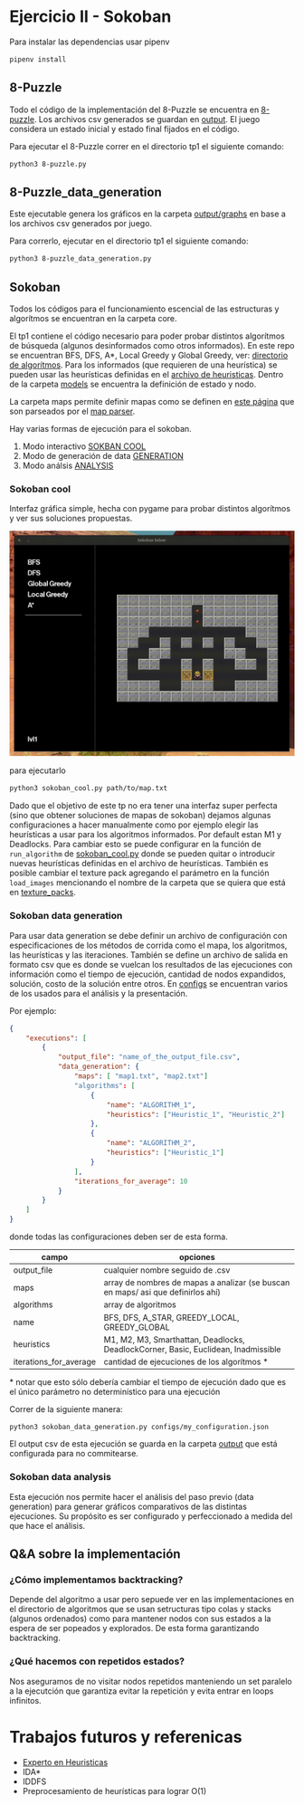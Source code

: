 # Ejercicio II - Sokoban

Para instalar las dependencias usar pipenv

```sh
pipenv install
```

## 8-Puzzle
Todo el código de la implementación del 8-Puzzle se encuentra en [8-puzzle](8-puzzle.py). Los archivos csv generados se guardan en [output](output/). El juego considera un estado inicial y estado final fijados en el código.

Para ejecutar el 8-Puzzle correr en el directorio tp1 el siguiente comando:

```sh
python3 8-puzzle.py
```

## 8-Puzzle_data_generation

Este ejecutable genera los gráficos en la carpeta [output/graphs](output/graphs) en base a los archivos csv generados por juego.

Para correrlo, ejecutar en el directorio tp1 el siguiente comando:
```sh
python3 8-puzzle_data_generation.py
```

## Sokoban

Todos los códigos para el funcionamiento escencial de las estructuras y algorítmos se encuentran en la carpeta core.

El tp1 contiene el código necesario para poder probar distintos algorítmos de búsqueda (algunos desinformados como otros informados). En este repo se encuentran BFS, DFS, A*, Local Greedy y Global Greedy, ver: [directorio de algorítmos](core/algorithms/). Para los informados (que requieren de una heurística) se pueden usar las heurísticas definidas en el [archivo de heuristicas](core/heuristics.py). Dentro de la carpeta [models](core/models/) se encuentra la definición de estado y nodo.


La carpeta maps permite definir mapas como se definen en [este página](http://www.game-sokoban.com/index.php?mode=level&lid=200) que son parseados por el [map parser](core/utils/map_parser.py).

Hay varias formas de ejecución para el sokoban.

1. Modo interactivo [SOKBAN COOL](sokoban_cool.py)
2. Modo de generación de data [GENERATION](sokoban_data_generation.py)
3. Modo análsis [ANALYSIS](sokoban_data_analysis.py)

### Sokoban cool

Interfaz gráfica simple, hecha con pygame para probar distintos algorítmos y ver sus soluciones propuestas.

![bfs 1 gif](resources/gifs/bfs_1.gif)

para ejecutarlo

```sh
python3 sokoban_cool.py path/to/map.txt
```

Dado que el objetivo de este tp no era tener una interfaz super perfecta (sino que obtener soluciones de mapas de sokoban) dejamos algunas configuraciones a hacer manualmente como por ejemplo elegir las heurísticas a usar para los algoritmos informados. Por default estan M1 y Deadlocks. Para cambiar esto se puede configurar en la función de `run_algorithm` de [sokoban_cool.py](sokoban_cool.py) donde se pueden quitar o introducir nuevas heurísticas definidas en el archivo de heurísticas. También es posible cambiar el texture pack agregando el parámetro en la función `load_images` mencionando el nombre de la carpeta que se quiera que está en [texture_packs](resources/texture_packs/).

### Sokoban data generation

Para usar data generation se debe definir un archivo de configuración con especificaciones de los métodos de corrida como el mapa, los algoritmos, las heurísticas y las iteraciones. También se define un archivo de salida en formato csv que es donde se vuelcan los resultados de las ejecuciones con información como el tiempo de ejecución, cantidad de nodos expandidos, solución, costo de la solución entre otros. En [configs](configs/) se encuentran varios de los usados para el análisis y la presentación.


Por ejemplo:
```json
{
    "executions": [
        {
            "output_file": "name_of_the_output_file.csv",
            "data_generation": {
                "maps": [ "map1.txt", "map2.txt"]
                "algorithms": [
                    {
                        "name": "ALGORITHM_1",
                        "heuristics": ["Heuristic_1", "Heuristic_2"]
                    },
                    {
                        "name": "ALGORITHM_2",
                        "heuristics": ["Heuristic_1"]
                    }
                ],
                "iterations_for_average": 10
            }
        }
    ]
}

```
donde todas las configuraciones deben ser de esta forma.

|campo | opciones|
|--|--|
| output_file| cualquier nombre seguido de .csv|
| maps | array de nombres de mapas a analizar (se buscan en maps/ asi que definirlos ahí)|
| algorithms | array de algoritmos |
| name | BFS, DFS, A_STAR, GREEDY_LOCAL, GREEDY_GLOBAL |
| heuristics | M1, M2, M3, Smarthattan, Deadlocks, DeadlockCorner, Basic, Euclidean, Inadmissible|
| iterations_for_average | cantidad de ejecuciones de los algorítmos \*|

\* notar que esto sólo debería cambiar el tiempo de ejecución dado que es el único parámetro no determinístico para una ejecución


Correr de la siguiente manera:

```sh
python3 sokoban_data_generation.py configs/my_configuration.json
```

El output csv de esta ejecución se guarda en la carpeta [output](output/) que está configurada para no commitearse.

### Sokoban data analysis

Esta ejecución nos permite hacer el análisis del paso previo (data generation) para generar gráficos comparativos de las distintas ejecuciones. Su propósito es ser configurado y perfeccionado a medida del que hace el análisis.

## Q&A sobre la implementación

### ¿Cómo implementamos backtracking?
Depende del algoritmo a usar pero sepuede ver en las implementaciones en el directorio de algoritmos que se usan setructuras tipo colas y stacks (algunos ordenados) como para mantener nodos con sus estados a la espera de ser popeados y explorados. De esta forma garantizando backtracking.


### ¿Qué hacemos con repetidos estados?

Nos aseguramos de no visitar nodos repetidos manteniendo un set paralelo a la ejecutción que garantiza evitar la repetición y evita entrar en loops infinitos.


# Trabajos futuros y referenicas

- [Experto en Heuristicas](https://www.reddit.com/r/algorithms/comments/fedzu1/pathfinding_heuristic_for_indirect_movement_like/)
- IDA*
- IDDFS
- Preprocesamiento de heurísticas para lograr O(1)